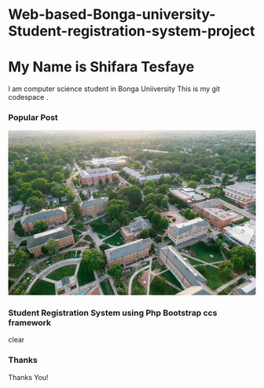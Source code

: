 # Web-based-Bonga-university-Student-registration-system-project
# My Name is Shifara Tesfaye 

I am computer science student in Bonga Uniiversity
This is my git codespace .
### Popular Post
<img src="Images/schoolImages/mycampus.jpg" class="content-img" alt="My Photo" />

### Student Registration System using Php Bootstrap ccs framework
clear

### Thanks

Thanks You!
